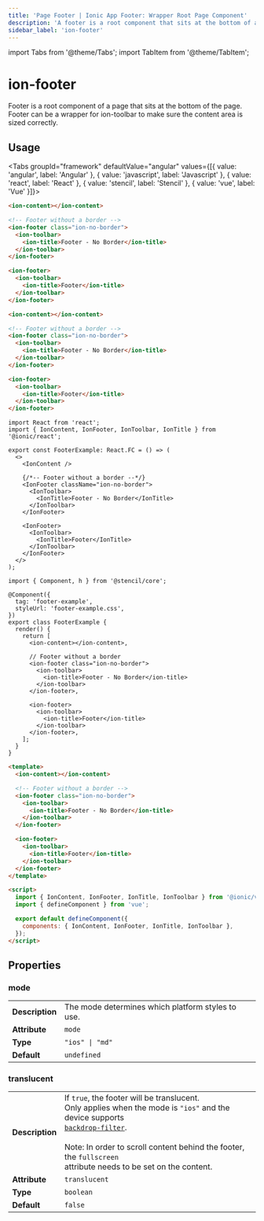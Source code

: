 ```yaml
---
title: 'Page Footer | Ionic App Footer: Wrapper Root Page Component'
description: 'A footer is a root component that sits at the bottom of a page. Ionic footers can be a wrapper for ion-toolbar to make sure the content area is sized correctly.'
sidebar_label: 'ion-footer'
---
```


import Tabs from '@theme/Tabs';
import TabItem from '@theme/TabItem';

# ion-footer

Footer is a root component of a page that sits at the bottom of the page.
Footer can be a wrapper for ion-toolbar to make sure the content area is sized correctly.

## Usage

<Tabs groupId="framework" defaultValue="angular" values={[{ value: 'angular', label: 'Angular' }, { value: 'javascript', label: 'Javascript' }, { value: 'react', label: 'React' }, { value: 'stencil', label: 'Stencil' }, { value: 'vue', label: 'Vue' }]}>

<TabItem value="angular">

```html
<ion-content></ion-content>

<!-- Footer without a border -->
<ion-footer class="ion-no-border">
  <ion-toolbar>
    <ion-title>Footer - No Border</ion-title>
  </ion-toolbar>
</ion-footer>

<ion-footer>
  <ion-toolbar>
    <ion-title>Footer</ion-title>
  </ion-toolbar>
</ion-footer>
```

</TabItem>

<TabItem value="javascript">

```html
<ion-content></ion-content>

<!-- Footer without a border -->
<ion-footer class="ion-no-border">
  <ion-toolbar>
    <ion-title>Footer - No Border</ion-title>
  </ion-toolbar>
</ion-footer>

<ion-footer>
  <ion-toolbar>
    <ion-title>Footer</ion-title>
  </ion-toolbar>
</ion-footer>
```

</TabItem>

<TabItem value="react">

```tsx
import React from 'react';
import { IonContent, IonFooter, IonToolbar, IonTitle } from '@ionic/react';

export const FooterExample: React.FC = () => (
  <>
    <IonContent />

    {/*-- Footer without a border --*/}
    <IonFooter className="ion-no-border">
      <IonToolbar>
        <IonTitle>Footer - No Border</IonTitle>
      </IonToolbar>
    </IonFooter>

    <IonFooter>
      <IonToolbar>
        <IonTitle>Footer</IonTitle>
      </IonToolbar>
    </IonFooter>
  </>
);
```

</TabItem>

<TabItem value="stencil">

```tsx
import { Component, h } from '@stencil/core';

@Component({
  tag: 'footer-example',
  styleUrl: 'footer-example.css',
})
export class FooterExample {
  render() {
    return [
      <ion-content></ion-content>,

      // Footer without a border
      <ion-footer class="ion-no-border">
        <ion-toolbar>
          <ion-title>Footer - No Border</ion-title>
        </ion-toolbar>
      </ion-footer>,

      <ion-footer>
        <ion-toolbar>
          <ion-title>Footer</ion-title>
        </ion-toolbar>
      </ion-footer>,
    ];
  }
}
```

</TabItem>

<TabItem value="vue">

```html
<template>
  <ion-content></ion-content>

  <!-- Footer without a border -->
  <ion-footer class="ion-no-border">
    <ion-toolbar>
      <ion-title>Footer - No Border</ion-title>
    </ion-toolbar>
  </ion-footer>

  <ion-footer>
    <ion-toolbar>
      <ion-title>Footer</ion-title>
    </ion-toolbar>
  </ion-footer>
</template>

<script>
  import { IonContent, IonFooter, IonTitle, IonToolbar } from '@ionic/vue';
  import { defineComponent } from 'vue';

  export default defineComponent({
    components: { IonContent, IonFooter, IonTitle, IonToolbar },
  });
</script>
```

</TabItem>

</Tabs>

## Properties

### mode

|                 |                                                   |
| --------------- | ------------------------------------------------- |
| **Description** | The mode determines which platform styles to use. |
| **Attribute**   | `mode`                                            |
| **Type**        | `"ios" \| "md"`                                   |
| **Default**     | `undefined`                                       |

### translucent

|                 |                                                                                                                                                                                                                                                                                                                                                                |
| --------------- | -------------------------------------------------------------------------------------------------------------------------------------------------------------------------------------------------------------------------------------------------------------------------------------------------------------------------------------------------------------- |
| **Description** | If `true`, the footer will be translucent.<br />Only applies when the mode is `"ios"` and the device supports<br />[`backdrop-filter`](https://developer.mozilla.org/en-US/docs/Web/CSS/backdrop-filter#Browser_compatibility).<br /><br />Note: In order to scroll content behind the footer, the `fullscreen`<br />attribute needs to be set on the content. |
| **Attribute**   | `translucent`                                                                                                                                                                                                                                                                                                                                                  |
| **Type**        | `boolean`                                                                                                                                                                                                                                                                                                                                                      |
| **Default**     | `false`                                                                                                                                                                                                                                                                                                                                                        |
